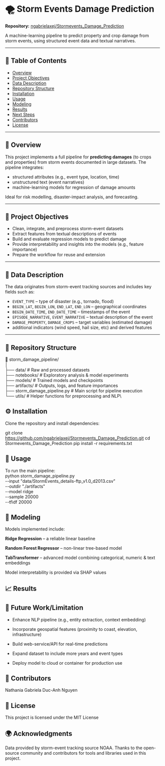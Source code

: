 # 🌪️ Storm Events Damage Prediction  
**Repository:** [ngabrielaxej/Stormevents_Damage_Prediction](https://github.com/ngabrielaxej/Stormevents_Damage_Prediction)

A machine-learning pipeline to predict property and crop damage from storm events, using structured event data and textual narratives.

---

## 📘 Table of Contents  
- [Overview](#-overview)  
- [Project Objectives](#-project-objectives)  
- [Data Description](#-data-description)  
- [Repository Structure](#-repository-structure)  
- [Installation](#-installation)  
- [Usage](#-usage)  
- [Modeling](#-modeling)  
- [Results](#-results)  
- [Next Steps](#-next-steps)  
- [Contributors](#-contributors)  
- [License](#-license)  

---

## 🧠 Overview  
This project implements a full pipeline for **predicting damages** (to crops and properties) from storm events documented in large datasets. The pipeline integrates:  
- structured attributes (e.g., event type, location, time)  
- unstructured text (event narratives)  
- machine-learning models for regression of damage amounts  

Ideal for risk modelling, disaster-impact analysis, and forecasting.

---

## 🎯 Project Objectives  
- Clean, integrate, and preprocess storm-event datasets  
- Extract features from textual descriptions of events  
- Build and evaluate regression models to predict damage  
- Provide interpretability and insights into the models (e.g., feature importance)  
- Prepare the workflow for reuse and extension  

---

## 🧾 Data Description  
The data originates from storm-event tracking sources and includes key fields such as:  
- `EVENT_TYPE` – type of disaster (e.g., tornado, flood)  
- `BEGIN_LAT`, `BEGIN_LON`, `END_LAT`, `END_LON` – geographical coordinates  
- `BEGIN_DATE_TIME`, `END_DATE_TIME` – timestamps of the event  
- `EPISODE_NARRATIVE`, `EVENT_NARRATIVE` – textual description of the event  
- `DAMAGE_PROPERTY`, `DAMAGE_CROPS` – target variables (estimated damage)  
- additional indicators (wind speed, hail size, etc) and derived features  


---

## 📁 Repository Structure  

📂 storm_damage_pipeline/\
│\
├── data/                 # Raw and processed datasets\
├── notebooks/            # Exploratory analysis & model experiments\
├── models/               # Trained models and checkpoints\
├── artifacts/            # Outputs, logs, and feature importances\
├── storm_damage_pipeline.py  # Main script for pipeline execution\
└── utils/                # Helper functions for preprocessing and NLP\



## ⚙️ Installation  
Clone the repository and install dependencies:

git clone https://github.com/ngabrielaxej/Stormevents_Damage_Prediction.git
cd Stormevents_Damage_Prediction
pip install -r requirements.txt

## 🧭 Usage

To run the main pipeline:\
python storm_damage_pipeline.py \
  --input "data/StormEvents_details-ftp_v1.0_d2013.csv" \
  --outdir "./artifacts" \
  --model ridge \
  --sample 20000 \
  --tfidf 20000


## 🤖 Modeling

Models implemented include:

**Ridge Regression** – a reliable linear baseline

**Random Forest Regressor** – non-linear tree-based model

**TabTransformer** – advanced model combining categorical, numeric & text embeddings

Model interpretability is provided via SHAP values

## 📈 Results



## 🚀 Future Work/Limitation

- Enhance NLP pipeline (e.g., entity extraction, context embedding)

- Incorporate geospatial features (proximity to coast, elevation, infrastructure)

- Build web-service/API for real-time predictions

- Expand dataset to include more years and event types

- Deploy model to cloud or container for production use

## 👥 Contributors
Nathania Gabriela
Duc-Anh Nguyen

## 📄 License

This project is licensed under the MIT License


## 🌍 Acknowledgments

Data provided by storm-event tracking source NOAA.
Thanks to the open-source community and contributors for tools and libraries used in this project.

